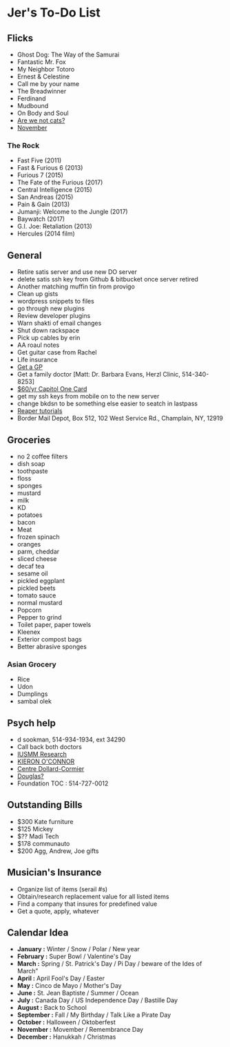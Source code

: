 # Jer's To-Do List

## Flicks

- Ghost Dog: The Way of the Samurai
- Fantastic Mr. Fox
- My Neighbor Totoro
- Ernest & Celestine
- Call me by your name
- The Breadwinner
- Ferdinand
- Mudbound
- On Body and Soul
- [Are we not cats?](https://trailers.apple.com/trailers/independent/are-we-not-cats/)
- [November](https://trailers.apple.com/trailers/oscilloscope/november/)

### The Rock

- Fast Five (2011)
- Fast & Furious 6 (2013)
- Furious 7 (2015)
- The Fate of the Furious (2017)
- Central Intelligence (2015)
- San Andreas (2015)
- Pain & Gain (2013)
- Jumanji: Welcome to the Jungle (2017)
- Baywatch (2017)
- G.I. Joe: Retaliation (2013)
- Hercules (2014 film)

## General

- Retire satis server and use new DO server
- delete satis ssh key from Github & bitbucket once server retired
- Another matching muffin tin from provigo
- Clean up gists
- wordpress snippets to files
- go through new plugins
- Review developer plugins
- Warn shakti of email changes
- Shut down rackspace
- Pick up cables by erin
- AA roaul notes
- Get guitar case from Rachel
- Life insurance
- [Get a GP](http://gamf.gouv.qc.ca/index_en.html)
- Get a family doctor [Matt: Dr. Barbara Evans, Herzl Clinic, 514-340-8253]
- [$60/yr Capitol One Card](http://bit.ly/28Os44b)
- get my ssh keys from mobile on to the new server 
- change bkdsn to be something else easier to seatch in lastpass
- [Reaper tutorials](http://www.kennymania.com/reaper-videos/)
- Border Mail Depot, Box 512, 102 West Service Rd., Champlain, NY, 12919

## Groceries

- no 2 coffee filters
- dish soap
- toothpaste
- floss
- sponges
- mustard
- milk
- KD
- potatoes
- bacon
- Meat
- frozen spinach
- oranges
- parm, cheddar
- sliced cheese
- decaf tea
- sesame oil
- pickled eggplant
- pickled beets
- tomato sauce
- normal mustard
- Popcorn
- Pepper to grind
- Toilet paper, paper towels
- Kleenex
- Exterior compost bags
- Better abrasive sponges

### Asian Grocery

- Rice
- Udon
- Dumplings
- sambal olek

## Psych help

- d sookman, 514-934-1934, ext 34290
- Call back both doctors
- [IUSMM Research](http://www.iusmm.ca/research.html)
- [KIERON O'CONNOR](http://www.iusmm.ca/kieronoconnor.html)
- [Centre Dollard-Cormier](http://dependancemontreal.ca/programmes-et-services/adultes)
- [Douglas?](http://www.douglas.qc.ca/?locale=en)
- Foundation TOC : 514-727-0012

## Outstanding Bills

- $300 Kate furniture
- $125 Mickey
- $?? Madi Tech
- $178 communauto
- $200 Agg, Andrew, Joe gifts

## Musician's Insurance

- Organize list of items (serail #s)
- Obtain/research replacement value for all listed items
- Find a company that insures for predefined value
- Get a quote, apply, whatever

## Calendar Idea

- **January :** Winter / Snow / Polar / New year
- **February :** Super Bowl / Valentine's Day
- **March :** Spring / St. Patrick's Day / Pi Day / beware of the Ides of March”
- **April :** April Fool's Day / Easter
- **May :** Cinco de Mayo / Mother's Day
- **June :** St. Jean Baptiste / Summer / Ocean
- **July :** Canada Day / US Independence Day / Bastille Day
- **August :** Back to School
- **September :** Fall / My Birthday / Talk Like a Pirate Day
- **October :** Halloween / Oktoberfest
- **November :** Movember / Remembrance Day
- **December :** Hanukkah / Christmas
